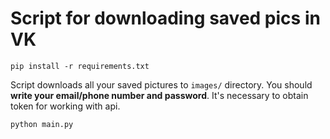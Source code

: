 # Script for downloading saved pics in VK

```shell
pip install -r requirements.txt
```

Script downloads all your saved pictures to ```images/``` directory.
You should **write your email/phone number and password**. It's necessary to obtain token for working with api.

```shell
python main.py
```